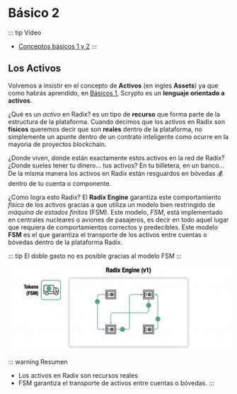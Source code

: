 # Básico 2

::: tip Vídeo
- [Conceptos básicos 1 y 2](https://youtu.be/8GxgVdDLujk)
:::

## Los Activos
Volvemos a insistir en el concepto de **Activos** (en ingles **Assets**) ya que como habrás aprendido, en [Básicos 1](/scrypto/conceptos/conceptos1.md), Scrypto es un **lenguaje orientado a activos**. 

¿Qué es un *activo* en Radix? es un tipo de **recurso** que forma parte de la estructura de la plataforma. Cuando decimos que los activos en Radix son **físicos** queremos decir que son **reales** dentro de la plataforma, no simplemente un apunte dentro de un contrato inteligente como ocurre en la mayoria de proyectos blockchain.  

¿Donde viven, donde están exactamente estos activos en la red de Radix? ¿Donde sueles tener tu dinero... tus activos? En tu billetera, en un banco... De la misma manera los activos en Radix están resguardos en bóvedas 💰 dentro de tu cuenta o componente. 

¿Como logra esto Radix? El **Radix Engine** garantiza este comportamiento *físico* de los activos gracias a que utiliza un modelo bien restringido de *máquina de estados finitos* (FSM). Este modelo, *FSM*, está implementado en centrales nucleares o aviones de pasajeros, es decir en todo aquel lugar que requiera de comportamientos correctos y predecibles. Este modelo **FSM** es el que garantiza el transporte de los activos entre cuentas o bóvedas dentro de la plataforma Radix. 

 
::: tip 
El doble gasto no es posible gracias al modelo FSM
:::

![maquina de estados finitos](./img/fsm.png)

::: warning Resumen
- Los activos en Radix son recursos reales
- FSM  garantiza el transporte de activos entre cuentas o bóvedas.
:::
